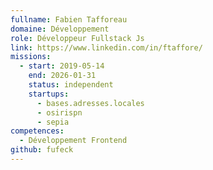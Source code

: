 ```yaml
---
fullname: Fabien Tafforeau
domaine: Développement
role: Développeur Fullstack Js
link: https://www.linkedin.com/in/ftaffore/
missions:
  - start: 2019-05-14
    end: 2026-01-31
    status: independent
    startups:
      - bases.adresses.locales
      - osirispn
      - sepia
competences:
  - Développement Frontend
github: fufeck
---
```

